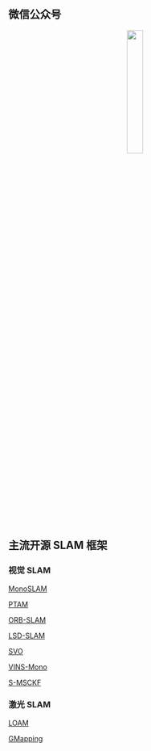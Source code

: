 ## 微信公众号
<div align="center"> 
<img src="https://images.cnblogs.com/cnblogs_com/jiau/1570086/o_qrcode_for_gh_2be37ba649c4_344.jpg" width="25%"> 
</div>

## 主流开源 SLAM 框架
### 视觉 SLAM
[MonoSLAM](monoslam)

[PTAM](ptam)

[ORB-SLAM](orb-slam)

[LSD-SLAM](lsd-slam)

[SVO](svo)

[VINS-Mono](vins-mono)

[S-MSCKF](s-msckf)

### 激光 SLAM
[LOAM](loam)

[GMapping](gmapping)

